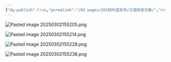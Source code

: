 ```yaml
---
{"dg-publish":true,"permalink":"/03 pages/201现代语言学/汉语拼音方案/","created":"2024-11-30T20:57:28.370+08:00","updated":"2025-03-02T15:52:40.568+08:00"}
---
```


![Pasted image 20250302155205.png](/img/user/09%20settings/Z%20attachment/Pasted%20image%2020250302155205.png)


![Pasted image 20250302155214.png](/img/user/09%20settings/Z%20attachment/Pasted%20image%2020250302155214.png)

![Pasted image 20250302155228.png](/img/user/09%20settings/Z%20attachment/Pasted%20image%2020250302155228.png)

![Pasted image 20250302155238.png](/img/user/09%20settings/Z%20attachment/Pasted%20image%2020250302155238.png)

